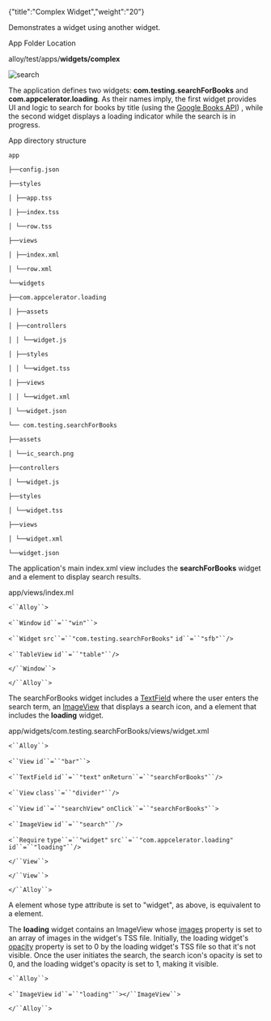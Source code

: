 {"title":"Complex Widget","weight":"20"} 

Demonstrates a widget using another widget.

App Folder Location

alloy/test/apps/**widgets/complex**

![search](/Images/appc/download/attachments/41845785/search.png)

The application defines two widgets: **com.testing.searchForBooks** and **com.appcelerator.loading**. As their names imply, the first widget provides UI and logic to search for books by title (using the [Google Books API](https://developers.google.com/books/docs/v1/using#PerformingSearch)) , while the second widget displays a loading indicator while the search is in progress.

App directory structure

`app`

`├──config.json`

`├──styles`

`│ ├──app.tss`

`│ ├──index.tss`

`│ └──row.tss`

`├──views`

`│ ├──index.xml`

`│ └──row.xml`

`└──widgets`

`├──com.appcelerator.loading`

`│ ├──assets`

`│ ├──controllers`

`│ │ └──widget.js`

`│ ├──styles`

`│ │ └──widget.tss`

`│ ├──views`

`│ │ └──widget.xml`

`│ └──widget.json`

`└── com.testing.searchForBooks`

`├──assets`

`│ └──ic_search.png`

`├──controllers`

`│ └──widget.js`

`├──styles`

`│ └──widget.tss`

`├──views`

`│ └──widget.xml`

`└──widget.json`

The application's main index.xml view includes the **searchForBooks** widget and a <Table/> element to display search results.

app/views/index.ml

`<``Alloy``>`

`<``Window`  `id``=``"win"``>`

`<``Widget`  `src``=``"com.testing.searchForBooks"`  `id``=``"sfb"``/>`

`<``TableView`  `id``=``"table"``/>`

`</``Window``>`

`</``Alloy``>`

The searchForBooks widget includes a [TextField](#!/api/Titanium.UI.TextField) where the user enters the search term, an [ImageView](#!/api/Titanium.UI.ImageView) that displays a search icon, and a <Require/> element that includes the **loading** widget.

app/widgets/com.testing.searchForBooks/views/widget.xml

`<``Alloy``>`

`<``View`  `id``=``"bar"``>`

`<``TextField`  `id``=``"text"`  `onReturn``=``"searchForBooks"``/>`

`<``View`  `class``=``"divider"``/>`

`<``View`  `id``=``"searchView"`  `onClick``=``"searchForBooks"``>`

`<``ImageView`  `id``=``"search"``/>`

`<``Require`  `type``=``"widget"`  `src``=``"com.appcelerator.loading"`  `id``=``"loading"``/>`

`</``View``>`

`</``View``>`

`</``Alloy``> `

A <Require/> element whose type attribute is set to "widget", as above, is equivalent to a <Widget/> element.

The **loading** widget contains an ImageView whose [images](#!/api/Titanium.UI.ImageView-property-images) property is set to an array of images in the widget's TSS file. Initially, the loading widget's [opacity](#!/api/Titanium.UI.View-property-opacity) property is set to 0 by the loading widget's TSS file so that it's not visible. Once the user initiates the search, the search icon's opacity is set to 0, and the loading widget's opacity is set to 1, making it visible.

`<``Alloy``>`

`<``ImageView`  `id``=``"loading"``></``ImageView``>`

`</``Alloy``>`